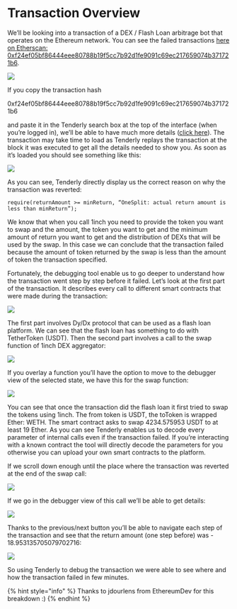 # Transaction Overview

We’ll be looking into a transaction of a DEX / Flash Loan arbitrage bot that operates on the Ethereum network. You can see the failed transactions [here on Etherscan: 0xf24ef05bf86444eee80788b19f5cc7b92d1fe9091c69ec217659074b371721b6](https://etherscan.io/tx/0xf24ef05bf86444eee80788b19f5cc7b92d1fe9091c69ec217659074b371721b6).

![](<../../.gitbook/assets/image (21).png>)

If you copy the transaction hash

0xf24ef05bf86444eee80788b19f5cc7b92d1fe9091c69ec217659074b371721b6

and paste it in the Tenderly search box at the top of the interface (when you’re logged in), we’ll be able to have much more details ([click here](https://dashboard.tenderly.co/tx/main/0xf24ef05bf86444eee80788b19f5cc7b92d1fe9091c69ec217659074b371721b6)). The transaction may take time to load as Tenderly replays the transaction at the block it was executed to get all the details needed to show you. As soon as it’s loaded you should see something like this:

![](<../../.gitbook/assets/image (19).png>)

As you can see, Tenderly directly display us the correct reason on why the transaction was reverted:

```
require(returnAmount >= minReturn, “OneSplit: actual return amount is less than minReturn”);
```

We know that when you call 1inch you need to provide the token you want to swap and the amount, the token you want to get and the minimum amount of return you want to get and the distribution of DEXs that will be used by the swap. In this case we can conclude that the transaction failed because the amount of token returned by the swap is less than the amount of token the transaction specified.

Fortunately, the debugging tool enable us to go deeper to understand how the transaction went step by step before it failed. Let’s look at the first part of the transaction. It describes every call to different smart contracts that were made during the transaction:

![](<../../.gitbook/assets/image (18).png>)

The first part involves Dy/Dx protocol that can be used as a flash loan platform. We can see that the flash loan has something to do with TetherToken (USDT). Then the second part involves a call to the swap function of 1inch DEX aggregator:

![](<../../.gitbook/assets/image (12) (1).png>)

If you overlay a function you’ll have the option to move to the debugger view of the selected state, we have this for the swap function:

![](<../../.gitbook/assets/image (38).png>)

You can see that once the transaction did the flash loan it first tried to swap the tokens using 1inch. The from token is USDT, the toToken is wrapped Ether: WETH. The smart contract asks to swap 4234.575953 USDT to at least 19 Ether. As you can see Tenderly enables us to decode every parameter of internal calls even if the transaction failed. If you’re interacting with a known contract the tool will directly decode the parameters for you otherwise you can upload your own smart contracts to the platform.&#x20;

If we scroll down enough until the place where the transaction was reverted at the end of the swap call:

![](<../../.gitbook/assets/image (47).png>)

If we go in the debugger view of this call we’ll be able to get details:

![](<../../.gitbook/assets/image (11) (1).png>)

Thanks to the previous/next button you’ll be able to navigate each step of the transaction and see that the return amount (one step before) was - 18.953135705079702716:

![](<../../.gitbook/assets/image (14) (1) (1).png>)

So using Tenderly to debug the transaction we were able to see where and how the transaction failed in few minutes.

{% hint style="info" %}
Thanks to jdourlens from EthereumDev for this breakdown :)
{% endhint %}
